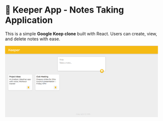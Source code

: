 # 📝 Keeper App - Notes Taking Application

This is a simple **Google Keep clone** built with React. Users can create, view, and delete notes with ease.

![Project Screenshot](./screenshot.png)
